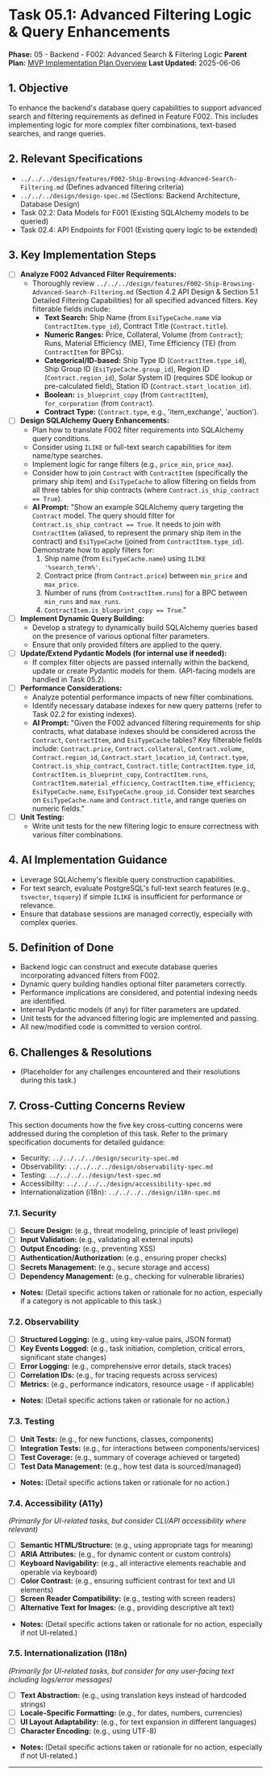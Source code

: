 # Task 05.1: Advanced Filtering Logic & Query Enhancements

**Phase:** 05 - Backend - F002: Advanced Search & Filtering Logic
**Parent Plan:** [MVP Implementation Plan Overview](../00-mvp-implementation-plan-overview.md)
**Last Updated:** 2025-06-06

## 1. Objective

To enhance the backend's database query capabilities to support advanced search and filtering requirements as defined in Feature F002. This includes implementing logic for more complex filter combinations, text-based searches, and range queries.

## 2. Relevant Specifications

*   `../../../design/features/F002-Ship-Browsing-Advanced-Search-Filtering.md` (Defines advanced filtering criteria)
*   `../../../design/design-spec.md` (Sections: Backend Architecture, Database Design)
*   Task 02.2: Data Models for F001 (Existing SQLAlchemy models to be queried)
*   Task 02.4: API Endpoints for F001 (Existing query logic to be extended)

## 3. Key Implementation Steps

*   [ ] **Analyze F002 Advanced Filter Requirements:**
    *   Thoroughly review `../../../design/features/F002-Ship-Browsing-Advanced-Search-Filtering.md` (Section 4.2 API Design & Section 5.1 Detailed Filtering Capabilities) for all specified advanced filters. Key filterable fields include:
        *   **Text Search:** Ship Name (from `EsiTypeCache.name` via `ContractItem.type_id`), Contract Title (`Contract.title`).
        *   **Numeric Ranges:** Price, Collateral, Volume (from `Contract`); Runs, Material Efficiency (ME), Time Efficiency (TE) (from `ContractItem` for BPCs).
        *   **Categorical/ID-based:** Ship Type ID (`ContractItem.type_id`), Ship Group ID (`EsiTypeCache.group_id`), Region ID (`Contract.region_id`), Solar System ID (requires SDE lookup or pre-calculated field), Station ID (`Contract.start_location_id`).
        *   **Boolean:** `is_blueprint_copy` (from `ContractItem`), `for_corporation` (from `Contract`).
        *   **Contract Type:** (`Contract.type`, e.g., 'item_exchange', 'auction').
*   [ ] **Design SQLAlchemy Query Enhancements:**
    *   Plan how to translate F002 filter requirements into SQLAlchemy query conditions.
    *   Consider using `ILIKE` or full-text search capabilities for item name/type searches.
    *   Implement logic for range filters (e.g., `price_min`, `price_max`).
    *   Consider how to join `Contract` with `ContractItem` (specifically the primary ship item) and `EsiTypeCache` to allow filtering on fields from all three tables for ship contracts (where `Contract.is_ship_contract == True`).
    *   **AI Prompt:** "Show an example SQLAlchemy query targeting the `Contract` model. The query should filter for `Contract.is_ship_contract == True`. It needs to join with `ContractItem` (aliased, to represent the primary ship item in the contract) and `EsiTypeCache` (joined from `ContractItem.type_id`). Demonstrate how to apply filters for: 
        1. Ship name (from `EsiTypeCache.name`) using `ILIKE '%search_term%'`. 
        2. Contract price (from `Contract.price`) between `min_price` and `max_price`. 
        3. Number of runs (from `ContractItem.runs`) for a BPC between `min_runs` and `max_runs`. 
        4. `ContractItem.is_blueprint_copy == True`."
*   [ ] **Implement Dynamic Query Building:**
    *   Develop a strategy to dynamically build SQLAlchemy queries based on the presence of various optional filter parameters.
    *   Ensure that only provided filters are applied to the query.
*   [ ] **Update/Extend Pydantic Models (for internal use if needed):**
    *   If complex filter objects are passed internally within the backend, update or create Pydantic models for them. (API-facing models are handled in Task 05.2).
*   [ ] **Performance Considerations:**
    *   Analyze potential performance impacts of new filter combinations.
    *   Identify necessary database indexes for new query patterns (refer to Task 02.2 for existing indexes).
    *   **AI Prompt:** "Given the F002 advanced filtering requirements for ship contracts, what database indexes should be considered across the `Contract`, `ContractItem`, and `EsiTypeCache` tables? Key filterable fields include: `Contract.price`, `Contract.collateral`, `Contract.volume`, `Contract.region_id`, `Contract.start_location_id`, `Contract.type`, `Contract.is_ship_contract`, `Contract.title`; `ContractItem.type_id`, `ContractItem.is_blueprint_copy`, `ContractItem.runs`, `ContractItem.material_efficiency`, `ContractItem.time_efficiency`; `EsiTypeCache.name`, `EsiTypeCache.group_id`. Consider text searches on `EsiTypeCache.name` and `Contract.title`, and range queries on numeric fields."
*   [ ] **Unit Testing:**
    *   Write unit tests for the new filtering logic to ensure correctness with various filter combinations.

## 4. AI Implementation Guidance

*   Leverage SQLAlchemy's flexible query construction capabilities.
*   For text search, evaluate PostgreSQL's full-text search features (e.g., `tsvector`, `tsquery`) if simple `ILIKE` is insufficient for performance or relevance.
*   Ensure that database sessions are managed correctly, especially with complex queries.

## 5. Definition of Done

*   Backend logic can construct and execute database queries incorporating advanced filters from F002.
*   Dynamic query building handles optional filter parameters correctly.
*   Performance implications are considered, and potential indexing needs are identified.
*   Internal Pydantic models (if any) for filter parameters are updated.
*   Unit tests for the advanced filtering logic are implemented and passing.
*   All new/modified code is committed to version control.

## 6. Challenges & Resolutions

*   (Placeholder for any challenges encountered and their resolutions during this task.)

## 7. Cross-Cutting Concerns Review

This section documents how the five key cross-cutting concerns were addressed during the completion of this task. Refer to the primary specification documents for detailed guidance:
*   Security: `../../../../design/security-spec.md`
*   Observability: `../../../../design/observability-spec.md`
*   Testing: `../../../../design/test-spec.md`
*   Accessibility: `../../../../design/accessibility-spec.md`
*   Internationalization (i18n): `../../../../design/i18n-spec.md`

### 7.1. Security
*   [ ] **Secure Design:** (e.g., threat modeling, principle of least privilege)
*   [ ] **Input Validation:** (e.g., validating all external inputs)
*   [ ] **Output Encoding:** (e.g., preventing XSS)
*   [ ] **Authentication/Authorization:** (e.g., ensuring proper checks)
*   [ ] **Secrets Management:** (e.g., secure storage and access)
*   [ ] **Dependency Management:** (e.g., checking for vulnerable libraries)
*   **Notes:** (Detail specific actions taken or rationale for no action, especially if a category is not applicable to this task.)

### 7.2. Observability
*   [ ] **Structured Logging:** (e.g., using key-value pairs, JSON format)
*   [ ] **Key Events Logged:** (e.g., task initiation, completion, critical errors, significant state changes)
*   [ ] **Error Logging:** (e.g., comprehensive error details, stack traces)
*   [ ] **Correlation IDs:** (e.g., for tracing requests across services)
*   [ ] **Metrics:** (e.g., performance indicators, resource usage - if applicable)
*   **Notes:** (Detail specific actions taken or rationale for no action.)

### 7.3. Testing
*   [ ] **Unit Tests:** (e.g., for new functions, classes, components)
*   [ ] **Integration Tests:** (e.g., for interactions between components/services)
*   [ ] **Test Coverage:** (e.g., summary of coverage achieved or targeted)
*   [ ] **Test Data Management:** (e.g., how test data is sourced/managed)
*   **Notes:** (Detail specific actions taken or rationale for no action.)

### 7.4. Accessibility (A11y)
*(Primarily for UI-related tasks, but consider CLI/API accessibility where relevant)*
*   [ ] **Semantic HTML/Structure:** (e.g., using appropriate tags for meaning)
*   [ ] **ARIA Attributes:** (e.g., for dynamic content or custom controls)
*   [ ] **Keyboard Navigability:** (e.g., all interactive elements reachable and operable via keyboard)
*   [ ] **Color Contrast:** (e.g., ensuring sufficient contrast for text and UI elements)
*   [ ] **Screen Reader Compatibility:** (e.g., testing with screen readers)
*   [ ] **Alternative Text for Images:** (e.g., providing descriptive alt text)
*   **Notes:** (Detail specific actions taken or rationale for no action, especially if not UI-related.)

### 7.5. Internationalization (I18n)
*(Primarily for UI-related tasks, but consider for any user-facing text including logs/error messages)*
*   [ ] **Text Abstraction:** (e.g., using translation keys instead of hardcoded strings)
*   [ ] **Locale-Specific Formatting:** (e.g., for dates, numbers, currencies)
*   [ ] **UI Layout Adaptability:** (e.g., for text expansion in different languages)
*   [ ] **Character Encoding:** (e.g., using UTF-8)
*   **Notes:** (Detail specific actions taken or rationale for no action, especially if not UI-related.)

---
<!-- This section should be placed before any final "Task Completion Checklist" or similar concluding remarks. -->
